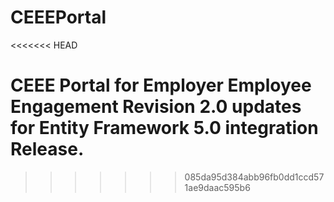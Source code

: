 CEEEPortal
==========
<<<<<<< HEAD

CEEE Portal for Employer Employee Engagement
Revision 2.0 updates for Entity Framework 5.0 integration Release.
=======
>>>>>>> 085da95d384abb96fb0dd1ccd571ae9daac595b6
